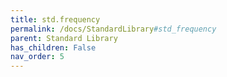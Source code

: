 ```yaml
---
title: std.frequency
permalink: /docs/StandardLibrary#std_frequency
parent: Standard Library
has_children: False
nav_order: 5
---
```

